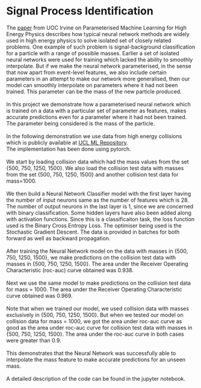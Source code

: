# Signal Process Identification

The [paper](https://arxiv.org/pdf/1601.07913.pdf) from UOC Irvine on Parameterised Machine Learning for High Energy Physics describes how typical neural network methods are widely used in high energy physics to solve isolated set of closely related problems. One example of such problem is signal-background classification for a particle with a range of possible masses. Earlier a set of isolated neural networks were used for training which lacked the ability to smoothly interpolate. But if we make the neural network parameterised, in the sense that now apart from event-level features, we also include certain parameters in an attempt to make our network more generalised, then our model can smoothly interpolate on parameters where it had not been trained. This parameter can be the mass of the new particle produced.<br/><br/>
In this project we demonstrate how a parameterised neural network which is trained on a data with a particular set of parameter as features, makes accurate predictions even for a parameter where it had not been trained. The parameter being considered is the mass of the particle.<br/><br/>
In the following demonstration we use data from high energy collisions which is publicly available at [UCL ML Repository](https://archive.ics.uci.edu/ml/datasets/HEPMASS#). <br/>
The implementation has been done using pytorch. <br/><br/>
We start by loading collision data which had the mass values from the set {500, 750, 1250, 1500}. We also load the collision test data with masses from the set {500, 750, 1250, 1500} and another collision test data for mass=1000. <br/> <br/>
We then build a Neural Network Classifier model with the first layer having the number of input neurons same as the number of features which is 28. The number of output neurons in the last layer is 1, since we are concerned with binary classification. Some hidden layers have also been added along with activation functions. Since this is a classificaiton task, the loss function used is the Binary Cross Entropy Loss. The optimiser being used is the Stochastic Gradient Descent. The data is provided in batches for both forward as well as backward propagation. <br/> <br/>
After training the Neural Network model on the data with masses in {500, 750, 1250, 1500}, we make predictions on the collision test data with masses in {500, 750, 1250, 1500}. The area under the Receiver Operating Characteristic (roc-auc) curve obtained was 0.938. <br/><br/>
Next we use the same model to make predictions on the collision test data for mass = 1000. The area under the Receiver Operating Characteristic curve obtained was 0.969.<br/> <br/>
Note that when we trained our model, we used collision data with masses exclusively in {500, 750, 1250, 1500}. But when we tested our model on collision data for mass = 1000, we got the area under roc-auc curve as good as the area under roc-auc curve for collision test data with masses in {500, 750, 1250, 1500}. The area under the roc-auc curve in both cases were greater than 0.9. <br/><br/>
This demonstrates that the Neural Network was successfully able to interpolate the mass feature to make accurate predictions for an unseen mass.<br/><br/>
A detailed description of the code can be found in the jupyter notebook.
